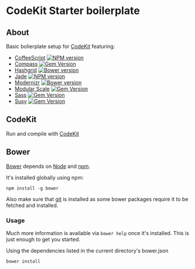 # CodeKit Starter boilerplate

## About

Basic bolierplate setup for [CodeKit](http://incident57.com/codekit/) featuring:

* [CoffeeScript](http://coffeescript.org/) [![NPM version](https://badge.fury.io/js/coffeescript.png)](http://badge.fury.io/js/coffeescript)
* [Compass](http://compass-style.org/) [![Gem Version](https://badge.fury.io/rb/compass.png)](http://badge.fury.io/rb/compass)
* [Hashgrid](https://github.com/dotjay/hashgrid) [![Bower version](https://badge.fury.io/bo/hashgrid.png)](http://badge.fury.io/bo/hashgrid)
* [Jade](http://jade-lang/) [![NPM version](https://badge.fury.io/js/jade.png)](http://badge.fury.io/js/jade)
* [Modernizr](http://modernizr.com/) [![Bower version](https://badge.fury.io/bo/modernizr.png)](http://badge.fury.io/bo/modernizr)
* [Modular Scale](https://github.com/Team-Sass/modular-scale/) [![Gem Version](https://badge.fury.io/rb/modular-scale.png)](http://badge.fury.io/rb/modular-scale)
* [Sass](http://sass-lang.com/) [![Gem Version](https://badge.fury.io/rb/sass.png)](http://badge.fury.io/rb/sass)
* [Susy](http://susy.oddbird.net/) [![Gem Version](https://badge.fury.io/rb/susy.png)](http://badge.fury.io/rb/susy)

## CodeKit

Run and compile with [CodeKit](http://incident57.com/codekit/)

## Bower

[Bower](http://bower.io/) depends on [Node](http://nodejs.org/) and [npm](http://npmjs.org/). 

It's installed globally using npm:

```
npm install -g bower
```

Also make sure that [git](http://git-scm.com/) is installed as some bower
packages require it to be fetched and installed.

### Usage

Much more information is available via `bower help` once it's installed. This
is just enough to get you started.

Using the dependencies listed in the current directory's bower.json

```
bower install
```
